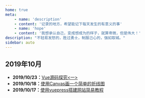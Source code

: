 ```yaml
---
home: true
meta:
    - name: 'description'
    - content: '记录的地方，希望能记下每天发生的有意义的事'
    - name: 'hope'
    - content: '我想承认自己，变成想成为的样子，就算卑微，但是伟大！'
description: "不轻易发怒的，胜过勇士，制服己心的，强如取城。"
sidebar: auto
---
```


## 2019年10月

- **2019/10/23：**[Vue源码探究<一>](/2019/10/23/)
- **2019/10/18：**[使用Canvas画一个简单的折线图](/2019/10/18/)
- **2019/10/17：**[使用vuepress搭建网站简易教程](/2019/10/17/)
